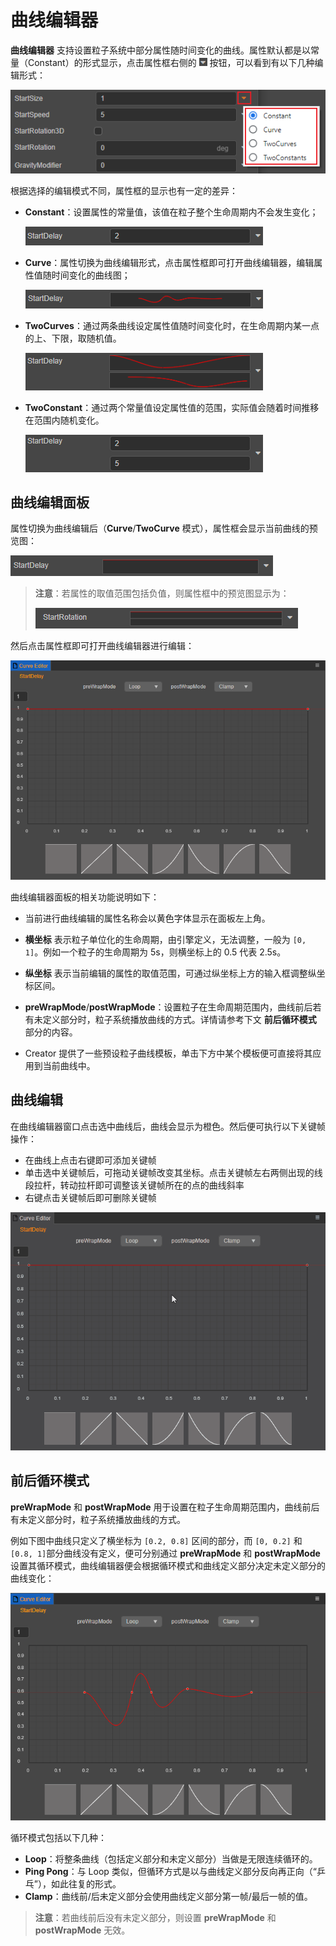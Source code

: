 # 曲线编辑器

**曲线编辑器** 支持设置粒子系统中部分属性随时间变化的曲线。属性默认都是以常量（Constant）的形式显示，点击属性框右侧的 ![menu-button](img/menu-button.png) 按钮，可以看到有以下几种编辑形式：

![set-pro](curve-editor/set-pro.png)

根据选择的编辑模式不同，属性框的显示也有一定的差异：

- **Constant**：设置属性的常量值，该值在粒子整个生命周期内不会发生变化；

    ![constant](curve-editor/constant.png)

- **Curve**：属性切换为曲线编辑形式，点击属性框即可打开曲线编辑器，编辑属性值随时间变化的曲线图；

    ![constant](curve-editor/curve.png)

- **TwoCurves**：通过两条曲线设定属性值随时间变化时，在生命周期内某一点的上、下限，取随机值。

    ![constant](curve-editor/two-curves.png)

- **TwoConstant**：通过两个常量值设定属性值的范围，实际值会随着时间推移在范围内随机变化。

    ![constant](curve-editor/two-constants.png)

## 曲线编辑面板

属性切换为曲线编辑后（**Curve**/**TwoCurve** 模式），属性框会显示当前曲线的预览图：

![set-pro](curve-editor/curve-property.png)

> **注意**：若属性的取值范围包括负值，则属性框中的预览图显示为：
>
> ![set-pro](curve-editor/curve-property1.png)

然后点击属性框即可打开曲线编辑器进行编辑：

![curve_editor](curve-editor/curve_editor.png)

曲线编辑器面板的相关功能说明如下：

- 当前进行曲线编辑的属性名称会以黄色字体显示在面板左上角。

- **横坐标** 表示粒子单位化的生命周期，由引擎定义，无法调整，一般为 `[0, 1]`。例如一个粒子的生命周期为 5s，则横坐标上的 0.5 代表 2.5s。

- **纵坐标** 表示当前编辑的属性的取值范围，可通过纵坐标上方的输入框调整纵坐标区间。

- **preWrapMode**/**postWrapMode**：设置粒子在生命周期范围内，曲线前后若有未定义部分时，粒子系统播放曲线的方式。详情请参考下文 **前后循环模式** 部分的内容。

- Creator 提供了一些预设粒子曲线模板，单击下方中某个模板便可直接将其应用到当前曲线中。

## 曲线编辑

在曲线编辑器窗口点击选中曲线后，曲线会显示为橙色。然后便可执行以下关键帧操作：

- 在曲线上点击右键即可添加关键帧
- 单击选中关键帧后，可拖动关键帧改变其坐标。点击关键帧左右两侧出现的线段拉杆，转动拉杆即可调整该关键帧所在的点的曲线斜率
- 右键点击关键帧后即可删除关键帧

![edit-curve](curve-editor/edit-curve.gif)

## 前后循环模式

**preWrapMode** 和 **postWrapMode** 用于设置在粒子生命周期范围内，曲线前后有未定义部分时，粒子系统播放曲线的方式。

例如下图中曲线只定义了横坐标为 `[0.2, 0.8]` 区间的部分，而 `[0, 0.2]` 和 `[0.8, 1]`部分曲线没有定义，便可分别通过 **preWrapMode** 和 **postWrapMode** 设置其循环模式，曲线编辑器便会根据循环模式和曲线定义部分决定未定义部分的曲线变化：

![wrap-mode](curve-editor/wrap-mode.png)

循环模式包括以下几种：

- **Loop**：将整条曲线（包括定义部分和未定义部分）当做是无限连续循环的。
- **Ping Pong**：与 Loop 类似，但循环方式是以与曲线定义部分反向再正向（“乒乓”），如此往复的形式。
- **Clamp**：曲线前/后未定义部分会使用曲线定义部分第一帧/最后一帧的值。

> **注意**：若曲线前后没有未定义部分，则设置 **preWrapMode** 和 **postWrapMode** 无效。
